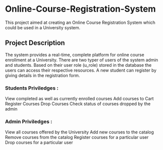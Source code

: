 # Online-Course-Registration-System
This project aimed at creating an Online Course Registration System which could be used in a University system.

## Project Description
The system provides a real-time, complete platform for online course enrollment at a University. 
There are two typer of users of the system admin and students. Based on their user role (u_role) stored in the database the users can access their respective resources. 
A new student can register by giving details in the registration form. 

### Students Priviledges :
View completed as well as currently enrolled courses
Add courses to Cart
Register Courses
Drop Courses
Check status of courses dropped by the admin

### Admin Priviledges :
View all courses offered by the University
Add new courses to the catalog
Remove courses from the catalog
Register courses for a particular user
Drop courses for a particular user

